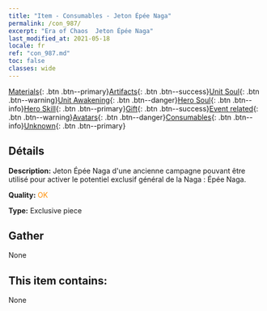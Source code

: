 ```yaml
---
title: "Item - Consumables - Jeton Épée Naga"
permalink: /con_987/
excerpt: "Era of Chaos  Jeton Épée Naga"
last_modified_at: 2021-05-18
locale: fr
ref: "con_987.md"
toc: false
classes: wide
---
```

 [Materials](/ItemsFR/){: .btn .btn--primary}[Artifacts](/ItemsFR/Artifacts/){: .btn .btn--success}[Unit Soul](/ItemsFR/UnitSoul/){: .btn .btn--warning}[Unit Awakening](/ItemsFR/UnitAwakening/){: .btn .btn--danger}[Hero Soul](/ItemsFR/HeroSoul/){: .btn .btn--info}[Hero Skill](/ItemsFR/HeroSkill/){: .btn .btn--primary}[Gift](/ItemsFR/Gift/){: .btn .btn--success}[Event related](/ItemsFR/Events/){: .btn .btn--warning}[Avatars](/ItemsFR/Avatars/){: .btn .btn--danger}[Consumables](/ItemsFR/Consumables/){: .btn .btn--info}[Unknown](/ItemsFR/Unknown/){: .btn .btn--primary}

## Détails
 **Description:** Jeton Épée Naga d'une ancienne campagne pouvant être utilisé pour activer le potentiel exclusif général de la Naga : Épée Naga.

 **Quality:** <span style="color: #FF8C00">OK</span>

 **Type:** Exclusive piece

## Gather

  None

## This item contains:

  None

